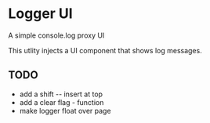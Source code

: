 # Logger UI

A simple console.log proxy UI 

This utlity injects a UI component that shows log messages.

## TODO
  - add a shift -- insert at top
  - add a clear flag - function
  - make logger float over page
